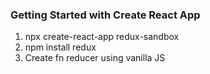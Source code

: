 ### Getting Started with Create React App
1. npx create-react-app redux-sandbox
2. npm install redux
3. Create fn reducer using vanilla JS 
